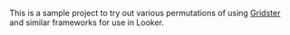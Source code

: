 This is a sample project to try out various permutations of using [Gridster](http://gridster.net/) and similar frameworks for use in Looker.